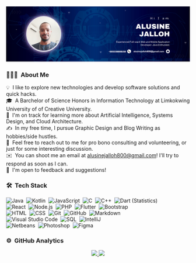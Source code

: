 <!---
Alusp/Alusp is a ✨ special ✨ repository because its `README.md` (this file) appears on your GitHub profile.
You can click the Preview link to take a look at your changes.
--->
 

![Design and Development](https://github.com/Alusp/Alusp/blob/main/Linkdln%20Banner4.png)
 
<!-- <a href="https://github.com/Alusp">
  <img height="180em" width="400em" src="https://github-readme-stats.vercel.app/api?username=Alusp&theme=buefy&show_icons=true" />
  <img height="180em" width="400em" src="https://github-readme-stats.vercel.app/api/top-langs/?username=Alusp&theme=buefy&layout=compact" />
</a> --->
### 👨🏻‍💻 &nbsp;About Me

💡 &nbsp;I like to explore new technologies and develop software solutions and quick hacks.\
🎓 &nbsp;A Barchelor of Science Honors in Information Technology at Limkokwing University of of Creative University.\
🌱 &nbsp;I'm on track for learning more about Artificial Intelligence, Systems Design, and Cloud Architecture.\
✍️ &nbsp;In my free time, I pursue Graphic Design and Blog Writing as hobbies/side hustles.\
💬 &nbsp;Feel free to reach out to me for pro bono consulting and volunteering, or just for some interesting discussion.\
✉️ &nbsp;You can shoot me an email at alusinejalloh800@gmail.com! I'll try to respond as soon as I can.\
📄 &nbsp;I'm open to feedback and suggestions!

### 🛠 &nbsp;Tech Stack

![Java](https://img.shields.io/badge/-Java-05122A?style=flat&logo=java&logoColor=FFA518)&nbsp;
![Kotlin](https://img.shields.io/badge/-Kotlin-05122A?style=flat&logo=kotlin)&nbsp;
![JavaScript](https://img.shields.io/badge/-JavaScript-05122A?style=flat&logo=javascript)&nbsp;
![C](https://img.shields.io/badge/-C-05122A?style=flat&logo=C&logoColor=A8B9CC)&nbsp;
![C++](https://img.shields.io/badge/-C++-05122A?style=flat&logo=C%2B%2B&logoColor=00599C)&nbsp;
![Dart (Statistics)](https://img.shields.io/badge/-Dart-05122A?style=flat&logo=dart&logoColor=276DC3)\
![React](https://img.shields.io/badge/-React-05122A?style=flat&logo=react)&nbsp;
![Node.js](https://img.shields.io/badge/-Node.js-05122A?style=flat&logo=node.js)&nbsp;
![PHP](https://img.shields.io/badge/-PHP-05122A?style=flat&logo=php&logoColor=092E20)&nbsp;
![Flutter](https://img.shields.io/badge/-Flutter-05122A?style=flat&logo=flutter)&nbsp;
![Bootstrap](https://img.shields.io/badge/-Bootstrap-05122A?style=flat&logo=bootstrap&logoColor=563D7C)\
![HTML](https://img.shields.io/badge/-HTML-05122A?style=flat&logo=HTML5)&nbsp;
![CSS](https://img.shields.io/badge/-CSS-05122A?style=flat&logo=CSS3&logoColor=1572B6)&nbsp;
![Git](https://img.shields.io/badge/-Git-05122A?style=flat&logo=git)&nbsp;
![GitHub](https://img.shields.io/badge/-GitHub-05122A?style=flat&logo=github)&nbsp;
![Markdown](https://img.shields.io/badge/-Markdown-05122A?style=flat&logo=markdown)\
![Visual Studio Code](https://img.shields.io/badge/-Visual%20Studio%20Code-05122A?style=flat&logo=visual-studio-code&logoColor=007ACC)&nbsp;
![SQL](https://img.shields.io/badge/-SQL-05122A?style=flat&logo=sql)&nbsp;
![IntelliJ](https://img.shields.io/badge/-IntelliJ-05122A?style=flat&logo=intellij-ide&logoColor=2C2255)\
![Netbeans](https://img.shields.io/badge/-Netbeans-05122A?style=flat&logo=netbeans-illustrator)&nbsp;
![Photoshop](https://img.shields.io/badge/-Photoshop-05122A?style=flat&logo=adobe-photoshop)&nbsp;
![Figma](https://img.shields.io/badge/-Figma-05122A?style=flat&logo=figma&logoColor=1572B6)


### ⚙️ &nbsp;GitHub Analytics

<p align="center">
<a href="https://github.com/Alusp">
  <img height="180em" src="https://github-readme-stats-eight-theta.vercel.app/api?username=Alusp&show_icons=true&theme=algolia&include_all_commits=true&count_private=true"/>
  <img height="180em" src="https://github-readme-stats-eight-theta.vercel.app/api/top-langs/?username=Alusp&layout=compact&langs_count=8&theme=algolia"/>
</a>
</p>
 
